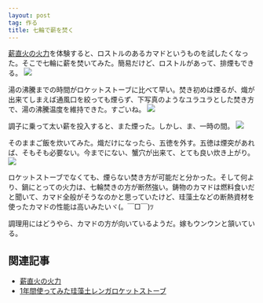 ```yaml
---
layout: post
tag: 作る
title: 七輪で薪を焚く
---
```

[薪直火の火力](http://kobapan.com/blog/2017/03/01/irori.html)を体験すると、ロストルのあるカマドというものを試したくなった。そこで七輪に薪を焚いてみた。簡易だけど、ロストルがあって、排煙もできる。
![](https://c1.staticflickr.com/3/2945/33332534200_16837d65d4.jpg)

湯の沸騰までの時間がロケットストーブに比べて早い。焚き初めは煙るが、熾が出来てしまえば通風口を絞っても煙らず、下写真のようなユラユラとした焚き方で、湯の沸騰温度を維持できた。すごいね。
![](https://c1.staticflickr.com/3/2882/33675883576_28c431755c.jpg)

調子に乗って太い薪を投入すると、また煙った。しかし、ま、一時の間。
![](https://c1.staticflickr.com/3/2923/33675902306_2a1ff6645c.jpg)

そのままご飯を炊いてみた。熾だけになったら、五徳を外す。五徳は煙突があれば、そもそも必要ない。今までにない、蟹穴が出来て、とても良い炊き上がり。
![](https://c2.staticflickr.com/4/3950/33587499281_05c3e2d658.jpg)

ロケットストーブでなくても、煙らない焚き方が可能だと分かった。そして何より、鍋にとっての火力は、七輪焚きの方が断然強い。鋳物のカマドは燃料食いだと聞いて、カマド全般がそうなのかと思っていたけど、珪藻土などの断熱資材を使ったカマドの性能は高いみたいヾ(。￣□￣)ﾂ

調理用にはどうやら、カマドの方が向いているようだ。嫁もウンウンと頷いている。


## 関連記事
- [薪直火の火力](http://kobapan.com/blog/2017/03/01/irori.html)
- [1年間使ってみた珪藻土レンガロケットストーブ](http://kobapan.com/blog/2017/02/18/rocket.html)
